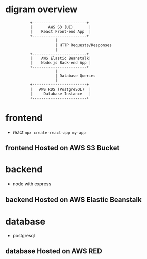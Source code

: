 # digram overview

               +------------------------+
               |       AWS S3 (UI)       |
               |    React Front-end App  |
               +------------------------+
                          |
                          | HTTP Requests/Responses
                          |
               +------------------------+
               |    AWS Elastic Beanstalk|
               |    Node.js Back-end App |
               +------------------------+
                          |
                          | Database Queries
                          |
               +------------------------+
               |   AWS RDS (PostgreSQL)  |
               |     Database Instance   |
               +------------------------+

# frontend

- react `npx create-react-app my-app`

## frontend Hosted on AWS S3 Bucket

# backend

- node with express

## backend Hosted on AWS Elastic Beanstalk

# database

- postgresql

## database Hosted on AWS RED
